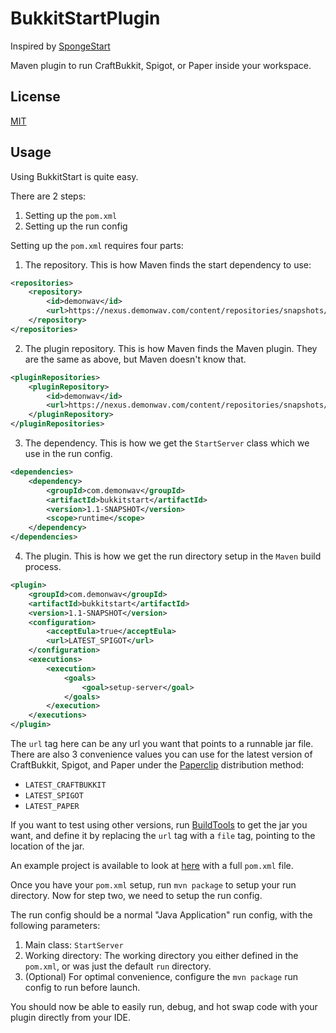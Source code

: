 BukkitStartPlugin
===========

Inspired by [SpongeStart](https://github.com/Qixalite/SpongeStart)

Maven plugin to run CraftBukkit, Spigot, or Paper inside your workspace.

License
-------

[MIT](license.txt)

Usage
-----

Using BukkitStart is quite easy.

There are 2 steps:

 1. Setting up the `pom.xml`
 2. Setting up the run config

Setting up the `pom.xml` requires four parts:

 1. The repository. This is how Maven finds the start dependency to use:
 
 ```xml
 <repositories>
     <repository>
         <id>demonwav</id>
         <url>https://nexus.demonwav.com/content/repositories/snapshots/</url>
     </repository>
 </repositories>
 ```
 2. The plugin repository. This is how Maven finds the Maven plugin. They are the same as above, but Maven doesn't know that.
 
 ```xml
 <pluginRepositories>
     <pluginRepository>
         <id>demonwav</id>
         <url>https://nexus.demonwav.com/content/repositories/snapshots/</url>
     </pluginRepository>
 </pluginRepositories>
 ```
 
 3. The dependency. This is how we get the `StartServer` class which we use in the run config.
 
 ```xml
 <dependencies>
     <dependency>
         <groupId>com.demonwav</groupId>
         <artifactId>bukkitstart</artifactId>
         <version>1.1-SNAPSHOT</version>
         <scope>runtime</scope>
     </dependency>
 </dependencies>
 ```
 4. The plugin. This is how we get the run directory setup in the `Maven` build process.
 
 ```xml
 <plugin>
     <groupId>com.demonwav</groupId>
     <artifactId>bukkitstart</artifactId>
     <version>1.1-SNAPSHOT</version>
     <configuration>
         <acceptEula>true</acceptEula>
         <url>LATEST_SPIGOT</url>
     </configuration>
     <executions>
         <execution>
             <goals>
                 <goal>setup-server</goal>
             </goals>
         </execution>
     </executions>
 </plugin>
 ```
 The `url` tag here can be any url you want that points to a runnable jar file. There are also 3 convenience values you can use for the
 latest version of CraftBukkit, Spigot, and Paper under the [Paperclip](https://aquifermc.org/threads/paperclip.4/) distribution method:
 
  * `LATEST_CRAFTBUKKIT`
  * `LATEST_SPIGOT`
  * `LATEST_PAPER`
  
 If you want to test using other versions, run [BuildTools](https://www.spigotmc.org/wiki/buildtools/) to get the jar you want, and define
 it by replacing the `url` tag with a `file` tag, pointing to the location of the jar.

An example project is available to look at [here](https://github.com/DemonWav/BukkitStart/tree/master/example) with a full `pom.xml` file.

Once you have your `pom.xml` setup, run `mvn package` to setup your run directory. Now for step two, we need to setup the run config.

The run config should be a normal "Java Application" run config, with the following parameters:

 1. Main class: `StartServer`
 2. Working directory: The working directory you either defined in the `pom.xml`, or was just the default `run` directory.
 3. (Optional) For optimal convenience, configure the `mvn package` run config to run before launch.

You should now be able to easily run, debug, and hot swap code with your plugin directly from your IDE.
